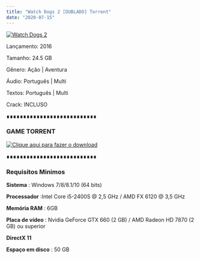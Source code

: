 ```yaml
---
title: "Watch Dogs 2 [DUBLADO] Torrent"
date: "2020-07-15"
---
```


[![](https://1.bp.blogspot.com/-fSgsWPVtK3o/XkY9R2ghTmI/AAAAAAAAAS8/oc1OqpFfH40r4OEkzAne5CXGvGQDx3s0ACLcBGAsYHQ/s640/maxresdefault.jpg "Watch Dogs 2")](https://1.bp.blogspot.com/-fSgsWPVtK3o/XkY9R2ghTmI/AAAAAAAAAS8/oc1OqpFfH40r4OEkzAne5CXGvGQDx3s0ACLcBGAsYHQ/s1600/maxresdefault.jpg)

Lançamento: 2016

Tamanho: 24.5 GB

Gênero: Ação | Aventura

Áudio: Português | Multi

Textos: Português | Multi

Crack: INCLUSO

∎∎∎∎∎∎∎∎∎∎∎∎∎∎∎∎∎∎∎∎∎∎∎∎∎∎∎

###  GAME TORRENT

[![](https://1.bp.blogspot.com/-ruPWnCPWoec/XicYXvF8HuI/AAAAAAAAABI/UyLFOzfJIS8TPrFtDtaU-c8HnQ9uppeeACLcBGAsYHQ/s200/botc3a3o-filmes-via-torrent-300x135.png "Clique aqui para fazer o download")](A246030E816BC19C2D2326DCF81DF26D1E6A7DB1&dn=cpy-wd2&tr=udp{ca9bad4f721d92abc13e060f4f8dd78be4bc2e3e6ae69d619fbd104809de1ad1}3a{ca9bad4f721d92abc13e060f4f8dd78be4bc2e3e6ae69d619fbd104809de1ad1}2f{ca9bad4f721d92abc13e060f4f8dd78be4bc2e3e6ae69d619fbd104809de1ad1}2ftracker.opentrackr.org{ca9bad4f721d92abc13e060f4f8dd78be4bc2e3e6ae69d619fbd104809de1ad1}3a1337{ca9bad4f721d92abc13e060f4f8dd78be4bc2e3e6ae69d619fbd104809de1ad1}2fannounce&tr=udp{ca9bad4f721d92abc13e060f4f8dd78be4bc2e3e6ae69d619fbd104809de1ad1}3a{ca9bad4f721d92abc13e060f4f8dd78be4bc2e3e6ae69d619fbd104809de1ad1}2f{ca9bad4f721d92abc13e060f4f8dd78be4bc2e3e6ae69d619fbd104809de1ad1}2ftracker.leechers-paradise.org{ca9bad4f721d92abc13e060f4f8dd78be4bc2e3e6ae69d619fbd104809de1ad1}3a6969{ca9bad4f721d92abc13e060f4f8dd78be4bc2e3e6ae69d619fbd104809de1ad1}2fannounce&tr=udp{ca9bad4f721d92abc13e060f4f8dd78be4bc2e3e6ae69d619fbd104809de1ad1}3a{ca9bad4f721d92abc13e060f4f8dd78be4bc2e3e6ae69d619fbd104809de1ad1}2f{ca9bad4f721d92abc13e060f4f8dd78be4bc2e3e6ae69d619fbd104809de1ad1}2ftracker.coppersurfer.tk{ca9bad4f721d92abc13e060f4f8dd78be4bc2e3e6ae69d619fbd104809de1ad1}3a6969{ca9bad4f721d92abc13e060f4f8dd78be4bc2e3e6ae69d619fbd104809de1ad1}2fannounce&tr=udp{ca9bad4f721d92abc13e060f4f8dd78be4bc2e3e6ae69d619fbd104809de1ad1}3a{ca9bad4f721d92abc13e060f4f8dd78be4bc2e3e6ae69d619fbd104809de1ad1}2f{ca9bad4f721d92abc13e060f4f8dd78be4bc2e3e6ae69d619fbd104809de1ad1}2fp4p.arenabg.ch{ca9bad4f721d92abc13e060f4f8dd78be4bc2e3e6ae69d619fbd104809de1ad1}3a1337{ca9bad4f721d92abc13e060f4f8dd78be4bc2e3e6ae69d619fbd104809de1ad1}2fannounce&tr=udp{ca9bad4f721d92abc13e060f4f8dd78be4bc2e3e6ae69d619fbd104809de1ad1}3a{ca9bad4f721d92abc13e060f4f8dd78be4bc2e3e6ae69d619fbd104809de1ad1}2f{ca9bad4f721d92abc13e060f4f8dd78be4bc2e3e6ae69d619fbd104809de1ad1}2ftracker.aletorrenty.pl{ca9bad4f721d92abc13e060f4f8dd78be4bc2e3e6ae69d619fbd104809de1ad1}3a2710{ca9bad4f721d92abc13e060f4f8dd78be4bc2e3e6ae69d619fbd104809de1ad1}2fannounce&tr=udp{ca9bad4f721d92abc13e060f4f8dd78be4bc2e3e6ae69d619fbd104809de1ad1}3a{ca9bad4f721d92abc13e060f4f8dd78be4bc2e3e6ae69d619fbd104809de1ad1}2f{ca9bad4f721d92abc13e060f4f8dd78be4bc2e3e6ae69d619fbd104809de1ad1}2feddie4.nl{ca9bad4f721d92abc13e060f4f8dd78be4bc2e3e6ae69d619fbd104809de1ad1}3a6969{ca9bad4f721d92abc13e060f4f8dd78be4bc2e3e6ae69d619fbd104809de1ad1}2fannounce&tr=udp{ca9bad4f721d92abc13e060f4f8dd78be4bc2e3e6ae69d619fbd104809de1ad1}3a{ca9bad4f721d92abc13e060f4f8dd78be4bc2e3e6ae69d619fbd104809de1ad1}2f{ca9bad4f721d92abc13e060f4f8dd78be4bc2e3e6ae69d619fbd104809de1ad1}2ftracker.ilibr.org{ca9bad4f721d92abc13e060f4f8dd78be4bc2e3e6ae69d619fbd104809de1ad1}3a80{ca9bad4f721d92abc13e060f4f8dd78be4bc2e3e6ae69d619fbd104809de1ad1}2fannounce&tr=udp{ca9bad4f721d92abc13e060f4f8dd78be4bc2e3e6ae69d619fbd104809de1ad1}3a{ca9bad4f721d92abc13e060f4f8dd78be4bc2e3e6ae69d619fbd104809de1ad1}2f{ca9bad4f721d92abc13e060f4f8dd78be4bc2e3e6ae69d619fbd104809de1ad1}2ftracker.ilibr.org{ca9bad4f721d92abc13e060f4f8dd78be4bc2e3e6ae69d619fbd104809de1ad1}3a6969{ca9bad4f721d92abc13e060f4f8dd78be4bc2e3e6ae69d619fbd104809de1ad1}2fannounce&tr=udp{ca9bad4f721d92abc13e060f4f8dd78be4bc2e3e6ae69d619fbd104809de1ad1}3a{ca9bad4f721d92abc13e060f4f8dd78be4bc2e3e6ae69d619fbd104809de1ad1}2f{ca9bad4f721d92abc13e060f4f8dd78be4bc2e3e6ae69d619fbd104809de1ad1}2ftracker.zer0day.to{ca9bad4f721d92abc13e060f4f8dd78be4bc2e3e6ae69d619fbd104809de1ad1}3a1337{ca9bad4f721d92abc13e060f4f8dd78be4bc2e3e6ae69d619fbd104809de1ad1}2fannounce&tr=udp{ca9bad4f721d92abc13e060f4f8dd78be4bc2e3e6ae69d619fbd104809de1ad1}3a{ca9bad4f721d92abc13e060f4f8dd78be4bc2e3e6ae69d619fbd104809de1ad1}2f{ca9bad4f721d92abc13e060f4f8dd78be4bc2e3e6ae69d619fbd104809de1ad1}2fp4p.arenabg.com{ca9bad4f721d92abc13e060f4f8dd78be4bc2e3e6ae69d619fbd104809de1ad1}3a1337{ca9bad4f721d92abc13e060f4f8dd78be4bc2e3e6ae69d619fbd104809de1ad1}2fannounce&tr=udp{ca9bad4f721d92abc13e060f4f8dd78be4bc2e3e6ae69d619fbd104809de1ad1}3a{ca9bad4f721d92abc13e060f4f8dd78be4bc2e3e6ae69d619fbd104809de1ad1}2f{ca9bad4f721d92abc13e060f4f8dd78be4bc2e3e6ae69d619fbd104809de1ad1}2ftracker.internetwarriors.net{ca9bad4f721d92abc13e060f4f8dd78be4bc2e3e6ae69d619fbd104809de1ad1}3a1337{ca9bad4f721d92abc13e060f4f8dd78be4bc2e3e6ae69d619fbd104809de1ad1}2fannounce&tr=udp{ca9bad4f721d92abc13e060f4f8dd78be4bc2e3e6ae69d619fbd104809de1ad1}3a{ca9bad4f721d92abc13e060f4f8dd78be4bc2e3e6ae69d619fbd104809de1ad1}2f{ca9bad4f721d92abc13e060f4f8dd78be4bc2e3e6ae69d619fbd104809de1ad1}2f9.rarbg.me{ca9bad4f721d92abc13e060f4f8dd78be4bc2e3e6ae69d619fbd104809de1ad1}3a2770{ca9bad4f721d92abc13e060f4f8dd78be4bc2e3e6ae69d619fbd104809de1ad1}2fannounce&tr=udp{ca9bad4f721d92abc13e060f4f8dd78be4bc2e3e6ae69d619fbd104809de1ad1}3a{ca9bad4f721d92abc13e060f4f8dd78be4bc2e3e6ae69d619fbd104809de1ad1}2f{ca9bad4f721d92abc13e060f4f8dd78be4bc2e3e6ae69d619fbd104809de1ad1}2f9.rarbg.to{ca9bad4f721d92abc13e060f4f8dd78be4bc2e3e6ae69d619fbd104809de1ad1}3a2740{ca9bad4f721d92abc13e060f4f8dd78be4bc2e3e6ae69d619fbd104809de1ad1}2fannounce)

∎∎∎∎∎∎∎∎∎∎∎∎∎∎∎∎∎∎∎∎∎∎∎∎∎∎∎

###   

### Requisitos Minimos

**Sistema** : Windows 7/8/8.1/10 (64 bits)

**Processador** :Intel Core i5-2400S @ 2,5 GHz / AMD FX 6120 @ 3,5 GHz

**Memória RAM** : 6GB

**Placa de vídeo** : Nvidia GeForce GTX 660 (2 GB) / AMD Radeon HD 7870 (2 GB) ou superior

**DirectX 11**

**Espaço em disco** : 50 GB
